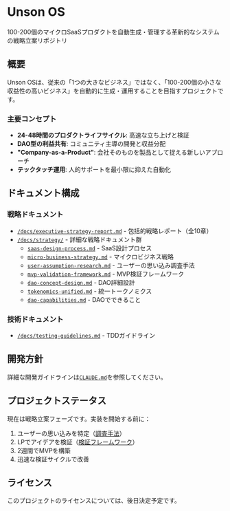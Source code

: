 # Unson OS

100-200個のマイクロSaaSプロダクトを自動生成・管理する革新的なシステムの戦略立案リポジトリ

## 概要

Unson OSは、従来の「1つの大きなビジネス」ではなく、「100-200個の小さな収益性の高いビジネス」を自動的に生成・運用することを目指すプロジェクトです。

### 主要コンセプト

- **24-48時間のプロダクトライフサイクル**: 高速な立ち上げと検証
- **DAO型の利益共有**: コミュニティ主導の開発と収益分配
- **"Company-as-a-Product"**: 会社そのものを製品として捉える新しいアプローチ
- **テックタッチ運用**: 人的サポートを最小限に抑えた自動化

## ドキュメント構成

### 戦略ドキュメント
- [`/docs/executive-strategy-report.md`](docs/executive-strategy-report.md) - 包括的戦略レポート（全10章）
- [`/docs/strategy/`](docs/strategy/) - 詳細な戦略ドキュメント群
  - [`saas-design-process.md`](docs/strategy/saas-design-process.md) - SaaS設計プロセス
  - [`micro-business-strategy.md`](docs/strategy/micro-business-strategy.md) - マイクロビジネス戦略
  - [`user-assumption-research.md`](docs/strategy/user-assumption-research.md) - ユーザーの思い込み調査手法
  - [`mvp-validation-framework.md`](docs/strategy/mvp-validation-framework.md) - MVP検証フレームワーク
  - [`dao-concept-design.md`](docs/strategy/dao-concept-design.md) - DAO詳細設計
  - [`tokenomics-unified.md`](docs/strategy/tokenomics-unified.md) - 統一トークノミクス
  - [`dao-capabilities.md`](docs/strategy/dao-capabilities.md) - DAOでできること

### 技術ドキュメント
- [`/docs/testing-guidelines.md`](docs/testing-guidelines.md) - TDDガイドライン

## 開発方針

詳細な開発ガイドラインは[`CLAUDE.md`](CLAUDE.md)を参照してください。

## プロジェクトステータス

現在は戦略立案フェーズです。実装を開始する前に：

1. ユーザーの思い込みを特定（[調査手法](docs/strategy/user-assumption-research.md)）
2. LPでアイデアを検証（[検証フレームワーク](docs/strategy/mvp-validation-framework.md)）
3. 2週間でMVPを構築
4. 迅速な検証サイクルで改善

## ライセンス

このプロジェクトのライセンスについては、後日決定予定です。
